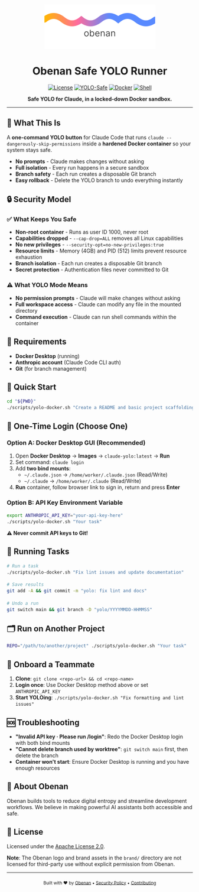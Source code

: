 <div align="center">
  <img src="logo.svg" alt="Obenan Logo" width="300">
  
  # Obenan Safe YOLO Runner
  
  [![License](https://img.shields.io/badge/License-Apache%202.0-00BDEA.svg)](https://opensource.org/licenses/Apache-2.0)
  [![YOLO-Safe](https://img.shields.io/badge/YOLO-Safe%20🔒-598AFF.svg)](#security-model)
  [![Docker](https://img.shields.io/badge/Docker-Required-00BDEA.svg)](#requirements)
  [![Shell](https://img.shields.io/badge/Shell-Bash-598AFF.svg)](#quick-start)
  
  **Safe YOLO for Claude, in a locked-down Docker sandbox.**
</div>

---

## 🎯 What This Is

A **one-command YOLO button** for Claude Code that runs `claude --dangerously-skip-permissions` inside a **hardened Docker container** so your system stays safe.

- **No prompts** - Claude makes changes without asking
- **Full isolation** - Every run happens in a secure sandbox  
- **Branch safety** - Each run creates a disposable Git branch
- **Easy rollback** - Delete the YOLO branch to undo everything instantly

## 🔒 Security Model

### ✅ What Keeps You Safe
- **Non-root container** - Runs as user ID 1000, never root
- **Capabilities dropped** - `--cap-drop=ALL` removes all Linux capabilities
- **No new privileges** - `--security-opt=no-new-privileges:true`
- **Resource limits** - Memory (4GB) and PID (512) limits prevent resource exhaustion
- **Branch isolation** - Each run creates a disposable Git branch
- **Secret protection** - Authentication files never committed to Git

### ⚠️ What YOLO Mode Means
- **No permission prompts** - Claude will make changes without asking
- **Full workspace access** - Claude can modify any file in the mounted directory  
- **Command execution** - Claude can run shell commands within the container

## 🧰 Requirements

- **Docker Desktop** (running)
- **Anthropic account** (Claude Code CLI auth)
- **Git** (for branch management)

## 🚀 Quick Start

```bash
cd "${PWD}"
./scripts/yolo-docker.sh "Create a README and basic project scaffolding."
```

## 🔑 One-Time Login (Choose One)

### Option A: Docker Desktop GUI (Recommended)
1. Open **Docker Desktop** → **Images** → `claude-yolo:latest` → **Run**
2. Set command: `claude login`
3. Add **two bind mounts**:
   - `~/.claude.json` → `/home/worker/.claude.json` (Read/Write)
   - `~/.claude` → `/home/worker/.claude` (Read/Write)
4. **Run** container, follow browser link to sign in, return and press **Enter**

### Option B: API Key Environment Variable
```bash
export ANTHROPIC_API_KEY="your-api-key-here"
./scripts/yolo-docker.sh "Your task"
```
**⚠️ Never commit API keys to Git!**

## 🎯 Running Tasks

```bash
# Run a task
./scripts/yolo-docker.sh "Fix lint issues and update documentation"

# Save results
git add -A && git commit -m "yolo: fix lint and docs"

# Undo a run  
git switch main && git branch -D "yolo/YYYYMMDD-HHMMSS"
```

## 🗂️ Run on Another Project

```bash
REPO="/path/to/another/project" ./scripts/yolo-docker.sh "Your task"
```

## 👥 Onboard a Teammate

1. **Clone**: `git clone <repo-url> && cd <repo-name>`
2. **Login once**: Use Docker Desktop method above or set `ANTHROPIC_API_KEY`  
3. **Start YOLOing**: `./scripts/yolo-docker.sh "Fix formatting and lint issues"`

## 🆘 Troubleshooting

- **"Invalid API key · Please run /login"**: Redo the Docker Desktop login with both bind mounts
- **"Cannot delete branch used by worktree"**: `git switch main` first, then delete the branch
- **Container won't start**: Ensure Docker Desktop is running and you have enough resources

## 🏢 About Obenan

Obenan builds tools to reduce digital entropy and streamline development workflows. We believe in making powerful AI assistants both accessible and safe.

## 📄 License

Licensed under the [Apache License 2.0](LICENSE).

**Note**: The Obenan logo and brand assets in the `brand/` directory are not licensed for third-party use without explicit permission from Obenan.

---

<div align="center">
  <sub>Built with ❤️ by <a href="https://obenan.com">Obenan</a> • <a href="SECURITY.md">Security Policy</a> • <a href="CONTRIBUTING.md">Contributing</a></sub>
</div>